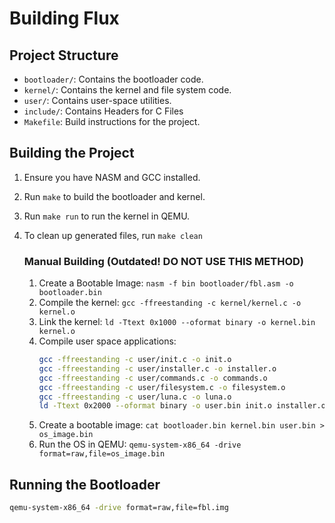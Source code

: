 # Building Flux

## Project Structure

- `bootloader/`: Contains the bootloader code.
- `kernel/`: Contains the kernel and file system code.
- `user/`: Contains user-space utilities.
- `include/`: Contains Headers for C Files
- `Makefile`: Build instructions for the project.

## Building the Project

1. Ensure you have NASM and GCC installed.
2. Run `make` to build the bootloader and kernel.
3. Run `make run` to run the kernel in QEMU.
4. To clean up generated files, run `make clean`

    ### Manual Building (Outdated! DO NOT USE THIS METHOD)

    1. Create a Bootable Image: `nasm -f bin bootloader/fbl.asm -o bootloader.bin`
    2. Compile the kernel: `gcc -ffreestanding -c kernel/kernel.c -o kernel.o`
    3. Link the kernel: `ld -Ttext 0x1000 --oformat binary -o kernel.bin kernel.o`
    4. Compile user space applications:
        ```bash
        gcc -ffreestanding -c user/init.c -o init.o
        gcc -ffreestanding -c user/installer.c -o installer.o
        gcc -ffreestanding -c user/commands.c -o commands.o
        gcc -ffreestanding -c user/filesystem.c -o filesystem.o
        gcc -ffreestanding -c user/luna.c -o luna.o
        ld -Ttext 0x2000 --oformat binary -o user.bin init.o installer.o commands.o filesystem.o luna.o
        ```
    5. Create a bootable image: `cat bootloader.bin kernel.bin user.bin > os_image.bin`
    6. Run the OS in QEMU: `qemu-system-x86_64 -drive format=raw,file=os_image.bin`
    

## Running the Bootloader

```bash
qemu-system-x86_64 -drive format=raw,file=fbl.img
